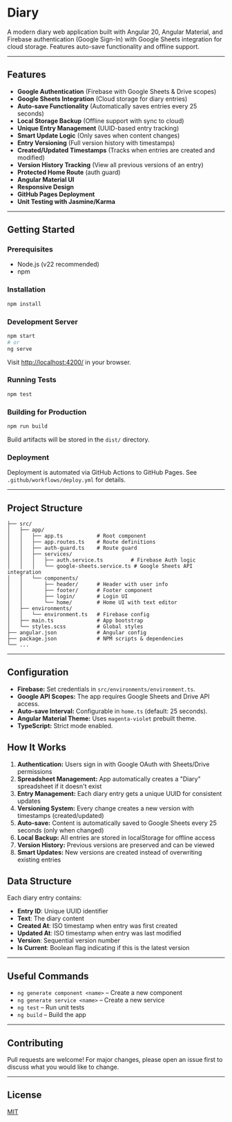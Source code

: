 

# Diary


A modern diary web application built with Angular 20, Angular Material, and Firebase authentication (Google Sign-In) with Google Sheets integration for cloud storage. Features auto-save functionality and offline support.

---

## Features
- **Google Authentication** (Firebase with Google Sheets & Drive scopes)
- **Google Sheets Integration** (Cloud storage for diary entries)
- **Auto-save Functionality** (Automatically saves entries every 25 seconds)
- **Local Storage Backup** (Offline support with sync to cloud)
- **Unique Entry Management** (UUID-based entry tracking)
- **Smart Update Logic** (Only saves when content changes)
- **Entry Versioning** (Full version history with timestamps)
- **Created/Updated Timestamps** (Tracks when entries are created and modified)
- **Version History Tracking** (View all previous versions of an entry)
- **Protected Home Route** (auth guard)
- **Angular Material UI**
- **Responsive Design**
- **GitHub Pages Deployment**
- **Unit Testing with Jasmine/Karma**

---

## Getting Started

### Prerequisites
- Node.js (v22 recommended)
- npm

### Installation
```bash
npm install
```

### Development Server
```bash
npm start
# or
ng serve
```
Visit [http://localhost:4200/](http://localhost:4200/) in your browser.

### Running Tests
```bash
npm test
```

### Building for Production
```bash
npm run build
```
Build artifacts will be stored in the `dist/` directory.

### Deployment
Deployment is automated via GitHub Actions to GitHub Pages. See `.github/workflows/deploy.yml` for details.

---

## Project Structure
```
├── src/
│   ├── app/
│   │   ├── app.ts           # Root component
│   │   ├── app.routes.ts    # Route definitions
│   │   ├── auth-guard.ts    # Route guard
│   │   ├── services/
│   │   │   ├── auth.service.ts         # Firebase Auth logic
│   │   │   └── google-sheets.service.ts # Google Sheets API integration
│   │   └── components/
│   │       ├── header/      # Header with user info
│   │       ├── footer/      # Footer component
│   │       ├── login/       # Login UI
│   │       └── home/        # Home UI with text editor
│   ├── environments/
│   │   └── environment.ts   # Firebase config
│   ├── main.ts              # App bootstrap
│   └── styles.scss          # Global styles
├── angular.json             # Angular config
├── package.json             # NPM scripts & dependencies
└── ...
```

---

## Configuration
- **Firebase:** Set credentials in `src/environments/environment.ts`.
- **Google API Scopes:** The app requires Google Sheets and Drive API access.
- **Auto-save Interval:** Configurable in `home.ts` (default: 25 seconds).
- **Angular Material Theme:** Uses `magenta-violet` prebuilt theme.
- **TypeScript:** Strict mode enabled.

## How It Works
1. **Authentication:** Users sign in with Google OAuth with Sheets/Drive permissions
2. **Spreadsheet Management:** App automatically creates a "Diary" spreadsheet if it doesn't exist
3. **Entry Management:** Each diary entry gets a unique UUID for consistent updates
4. **Versioning System:** Every change creates a new version with timestamps (created/updated)
5. **Auto-save:** Content is automatically saved to Google Sheets every 25 seconds (only when changed)
6. **Local Backup:** All entries are stored in localStorage for offline access
7. **Version History:** Previous versions are preserved and can be viewed
8. **Smart Updates:** New versions are created instead of overwriting existing entries

## Data Structure
Each diary entry contains:
- **Entry ID**: Unique UUID identifier
- **Text**: The diary content
- **Created At**: ISO timestamp when entry was first created
- **Updated At**: ISO timestamp when entry was last modified
- **Version**: Sequential version number
- **Is Current**: Boolean flag indicating if this is the latest version

---

## Useful Commands
- `ng generate component <name>` – Create a new component
- `ng generate service <name>` – Create a new service
- `ng test` – Run unit tests
- `ng build` – Build the app

---

## Contributing
Pull requests are welcome! For major changes, please open an issue first to discuss what you would like to change.

---

## License
[MIT](LICENSE)

